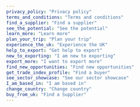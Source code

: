 ```yaml
---
privacy_policy: "Privacy policy"
terms_and_conditions: "Terms and conditions"
find_a_supplier: "Find a supplier"
see_the_potential: "See the potential"
learn_more: "Learn more"
plan_your_trip: "Plan your trip"
experience_the_uk: "Experience the UK"
help_to_export: "Get help to export"
new_to_exporting: "I am new to exporting"
export_more: "I want to export more"
find_new_opportunities: "Find new opportunities"
get_trade_index_profile: "Find a buyer"
see_sector_showcase: "See our sector showcase"
I_am_based_in: "I am based in"
change_country: "Change country"
buy_from_uk: "Find a Supplier"
---
```

